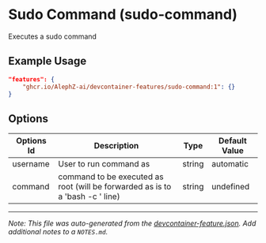 
# Sudo Command (sudo-command)

Executes a sudo command

## Example Usage

```json
"features": {
    "ghcr.io/AlephZ-ai/devcontainer-features/sudo-command:1": {}
}
```

## Options

| Options Id | Description | Type | Default Value |
|-----|-----|-----|-----|
| username | User to run command as | string | automatic |
| command | command to be executed as root (will be forwarded as is to a 'bash -c <command>' line) | string | undefined |



---

_Note: This file was auto-generated from the [devcontainer-feature.json](https://github.com/AlephZ-ai/devcontainer-features/blob/main/src/sudo-command/devcontainer-feature.json).  Add additional notes to a `NOTES.md`._
